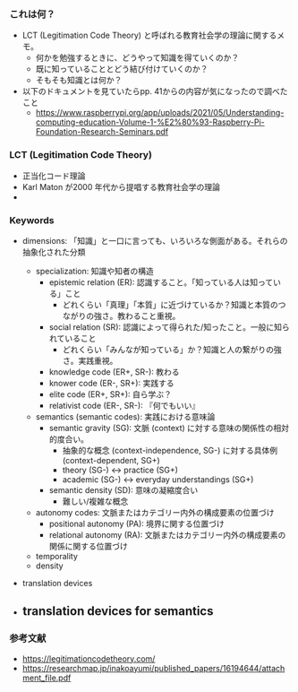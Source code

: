 ### これは何？
- LCT (Legitimation Code Theory) と呼ばれる教育社会学の理論に関するメモ。
  - 何かを勉強するときに、どうやって知識を得ていくのか？
  - 既に知っていることとどう結び付けていくのか？
  - そもそも知識とは何か？
- 以下のドキュメントを見ていたらpp. 41からの内容が気になったので調べたこと
  - https://www.raspberrypi.org/app/uploads/2021/05/Understanding-computing-education-Volume-1-%E2%80%93-Raspberry-Pi-Foundation-Research-Seminars.pdf

### LCT (Legitimation Code Theory)
- 正当化コード理論
- Karl Maton が2000 年代から提唱する教育社会学の理論
- 
### Keywords
- dimensions: 「知識」と一口に言っても、いろいろな側面がある。それらの抽象化された分類
  - specialization: 知識や知者の構造
    - epistemic relation (ER): 認識すること。「知っている人は知っている」こと
      - どれくらい「真理」「本質」に近づけているか？知識と本質のつながりの強さ。教わること重視。
    - social relation (SR): 認識によって得られた/知ったこと。一般に知られていること
      - どれくらい「みんなが知っている」か？知識と人の繋がりの強さ。実践重視。
    - knowledge code (ER+, SR-): 教わる
    - knower code (ER-, SR+): 実践する
    - elite code (ER+, SR+): 自ら学ぶ？
    - relativist code (ER-, SR-): 『何でもいい』
  - semantics (semantic codes): 実践における意味論
    - semantic gravity (SG): 文脈 (context) に対する意味の関係性の相対的度合い。
      - 抽象的な概念 (context-independence, SG-) に対する具体例 (context-dependent, SG+)
      - theory (SG-) <-> practice (SG+)
      - academic (SG-) <-> everyday understandings (SG+)
    - semantic density (SD): 意味の凝縮度合い
      - 難しい/複雑な概念
  - autonomy codes: 文脈またはカテゴリー内外の構成要素の位置づけ
    - positional autonomy (PA): 境界に関する位置づけ
    - relational autonomy (RA): 文脈またはカテゴリー内外の構成要素の関係に関する位置づけ
  - temporality
  - density
- translation devices

- translation devices for semantics
  - 
### 参考文献
- https://legitimationcodetheory.com/
- https://researchmap.jp/inakoayumi/published_papers/16194644/attachment_file.pdf
